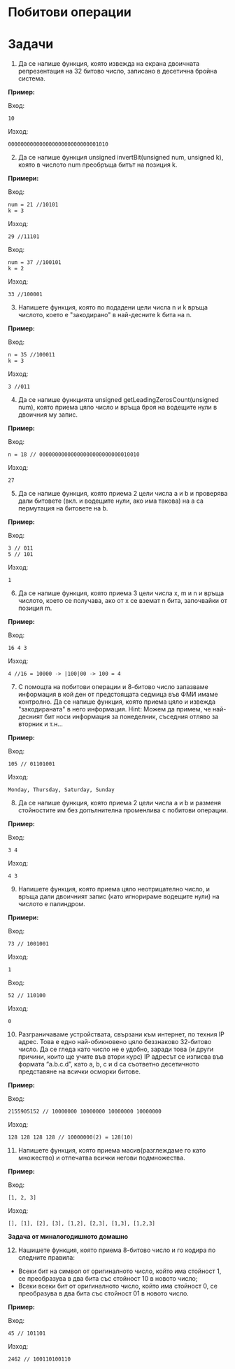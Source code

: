 # Побитови операции

# Задачи

1) Да се напише функция, която извежда на екрана двоичната репрезентация на 32 битово число, записано в десетична бройна система.

**Пример:**

Вход:
```
10
```
Изход:
```
00000000000000000000000000001010
```

2) Да се напише функция unsigned invertBit(unsigned num, unsigned k), която в числото num преобръща битът на позиция k.

**Примери:**

Вход:
```
num = 21 //10101
k = 3
```
Изход:
```
29 //11101 
```

Вход:
```
num = 37 //100101
k = 2
```
Изход:
```
33 //100001
```

3) Напишете функция, която по подадени цели числа n и k връща числото,
което е "закодирано" в най-десните k бита на n.

**Пример:**

Вход:
```
n = 35 //100011 
k = 3
```
Изход:
```
3 //011
```

4) Да се напише функцията unsigned getLeadingZerosCount(unsigned num), която приема цяло число и връща броя на водещите нули в двоичния му запис.

**Пример:**

Вход:
```
n = 18 // 00000000000000000000000000010010

```
Изход:
```
27
```


5) Да се напише функция, която приема 2 цели числа a и b и проверява дали
битовете (вкл. и водещите нули, ако има такова) на a са пермутация на битовете на b.

**Пример:**

Вход:
```
3 // 011 
5 // 101
```
Изход:
```
1
```

6) Да се напише функция, която приема 3 цели числа x, m и n и връща числото, което се получава, ако от x се вземат n бита, започвайки от позиция m.

**Пример:**

Вход:
```
16 4 3
```
Изход:
```
4 //16 = 10000 -> |100|00 -> 100 = 4
```

7) С помощта на побитови операции и 8-битово число запазваме информация в кой ден от предстоящата седмица във ФМИ имаме контролно. Да се напише функция, която приема цяло и извежда "закодираната" в него информация. Hint: Можем да примем, че най-десният бит носи информация за понеделник, съседния отляво за вторник и т.н...

**Пример:**

Вход:
```
105 // 01101001
```

Изход:
```
Monday, Thursday, Saturday, Sunday
```

8) Да се напише функция, която приема 2 цели числа a и b и разменя стойностите им без допълнителна променлива с побитови операции.

**Пример:**

Вход:
```
3 4
```
Изход:
```
4 3
```


9) Напишете функция, която приема цяло неотрицателно число, и връща дали двоичният запис (като игнорираме водещите нули) на числото е палиндром.

**Примери:**

Вход:
```
73 // 1001001
```

Изход:
```
1
```

Вход:
```
52 // 110100
```

Изход:
```
0
```

10) Разграничаваме устройствата, свързани към интернет, по техния IP адрес. Това е едно най-обикновено цяло беззнаково 32-битово число. Да се гледа като число не е удобно, заради това (и други причини, които ще учите във втори курс) IP адресът се изписва във формата “a.b.c.d”, като a, b, c и d са съответно десетичното представяне на всички осморки битове.

**Пример:**

Вход:
```
2155905152 // 10000000 10000000 10000000 10000000
```

Изход:
```
128 128 128 128 // 10000000(2) = 128(10)
```


11) Напишете функция, която приема масив(разглеждаме го като множество) и отпечатва всички негови подмножества.

**Пример:**

Вход:
```
[1, 2, 3]
```
Изход:
```
[], [1], [2], [3], [1,2], [2,3], [1,3], [1,2,3]
```


**Задача от миналогодишното домашно**

12) Нашишете функция, която приема 8-битово число и го кодира по следните правила:

- Всеки бит на символ от оригиналното число, който има стойност 1, се преобразува в два бита със стойност 10 в новото число;
- Всеки всеки бит от оригиналното число, който има стойност 0, се преобразува в два бита със стойност 01 в новото число.

**Пример:**

Вход:
```
45 // 101101
```
Изход:
```
2462 // 100110100110
``` 

